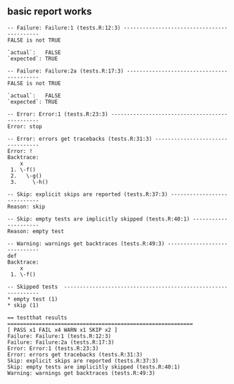 ## basic report works

    -- Failure: Failure:1 (tests.R:12:3) -------------------------------------------
    FALSE is not TRUE
    
    `actual`:   FALSE
    `expected`: TRUE 
    
    -- Failure: Failure:2a (tests.R:17:3) ------------------------------------------
    FALSE is not TRUE
    
    `actual`:   FALSE
    `expected`: TRUE 
    
    -- Error: Error:1 (tests.R:23:3) -----------------------------------------------
    Error: stop
    
    -- Error: errors get tracebacks (tests.R:31:3) ---------------------------------
    Error: !
    Backtrace:
        x
     1. \-f()
     2.   \-g()
     3.     \-h()
    
    -- Skip: explicit skips are reported (tests.R:37:3) ----------------------------
    Reason: skip
    
    -- Skip: empty tests are implicitly skipped (tests.R:40:1) ---------------------
    Reason: empty test
    
    -- Warning: warnings get backtraces (tests.R:49:3) -----------------------------
    def
    Backtrace:
        x
     1. \-f()
    
    -- Skipped tests  --------------------------------------------------------------
    * empty test (1)
    * skip (1)
    
    == testthat results  ===========================================================
    [ PASS x1 FAIL x4 WARN x1 SKIP x2 ]
    Failure: Failure:1 (tests.R:12:3)
    Failure: Failure:2a (tests.R:17:3)
    Error: Error:1 (tests.R:23:3)
    Error: errors get tracebacks (tests.R:31:3)
    Skip: explicit skips are reported (tests.R:37:3)
    Skip: empty tests are implicitly skipped (tests.R:40:1)
    Warning: warnings get backtraces (tests.R:49:3)
    

